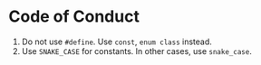 # Code of Conduct

1. Do not use `#define`. Use `const`, `enum class` instead.  
2. Use `SNAKE_CASE` for constants. In other cases, use `snake_case`.  
